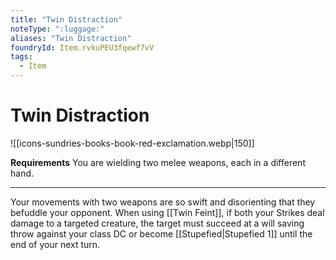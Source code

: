 ```yaml
---
title: "Twin Distraction"
noteType: ":luggage:"
aliases: "Twin Distraction"
foundryId: Item.rvkuPEU3fqewf7vV
tags:
  - Item
---
```


# Twin Distraction
![[icons-sundries-books-book-red-exclamation.webp|150]]

**Requirements** You are wielding two melee weapons, each in a different hand.

* * *

Your movements with two weapons are so swift and disorienting that they befuddle your opponent. When using [[Twin Feint]], if both your Strikes deal damage to a targeted creature, the target must succeed at a will saving throw against your class DC or become [[Stupefied|Stupefied 1]] until the end of your next turn.
